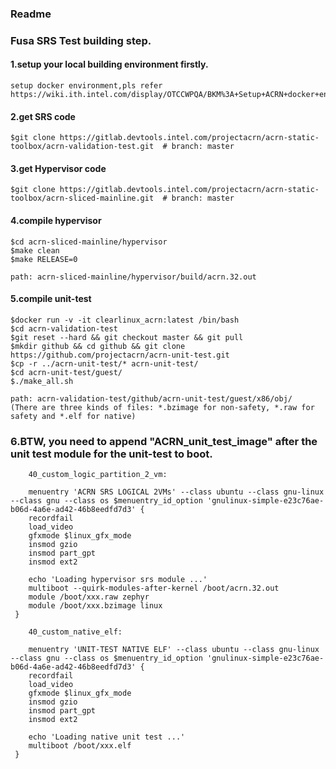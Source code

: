 ### Readme

### Fusa SRS Test building step.

#### 1.setup your local building environment firstly. 

    setup docker environment,pls refer https://wiki.ith.intel.com/display/OTCCWPQA/BKM%3A+Setup+ACRN+docker+environment

#### 2.get SRS code 

    $git clone https://gitlab.devtools.intel.com/projectacrn/acrn-static-toolbox/acrn-validation-test.git  # branch: master

#### 3.get Hypervisor code

    $git clone https://gitlab.devtools.intel.com/projectacrn/acrn-static-toolbox/acrn-sliced-mainline.git  # branch: master

#### 4.compile hypervisor

    $cd acrn-sliced-mainline/hypervisor
    $make clean
    $make RELEASE=0

    path: acrn-sliced-mainline/hypervisor/build/acrn.32.out

#### 5.compile unit-test

    $docker run -v -it clearlinux_acrn:latest /bin/bash
    $cd acrn-validation-test
    $git reset --hard && git checkout master && git pull
    $mkdir github && cd github && git clone https://github.com/projectacrn/acrn-unit-test.git
    $cp -r ../acrn-unit-test/* acrn-unit-test/
    $cd acrn-unit-test/guest/
    $./make_all.sh

    path: acrn-validation-test/github/acrn-unit-test/guest/x86/obj/
    (There are three kinds of files: *.bzimage for non-safety, *.raw for safety and *.elf for native)

### 6.BTW, you need to append "ACRN_unit_test_image" after the unit test module for the unit-test to boot.
```
    40_custom_logic_partition_2_vm:

    menuentry 'ACRN SRS LOGICAL 2VMs' --class ubuntu --class gnu-linux --class gnu --class os $menuentry_id_option 'gnulinux-simple-e23c76ae-b06d-4a6e-ad42-46b8eedfd7d3' {
    recordfail
    load_video
    gfxmode $linux_gfx_mode
    insmod gzio
    insmod part_gpt
    insmod ext2

    echo 'Loading hypervisor srs module ...'
    multiboot --quirk-modules-after-kernel /boot/acrn.32.out
    module /boot/xxx.raw zephyr
    module /boot/xxx.bzimage linux
 }

    40_custom_native_elf:

    menuentry 'UNIT-TEST NATIVE ELF' --class ubuntu --class gnu-linux --class gnu --class os $menuentry_id_option 'gnulinux-simple-e23c76ae-b06d-4a6e-ad42-46b8eedfd7d3' {
    recordfail
    load_video
    gfxmode $linux_gfx_mode
    insmod gzio
    insmod part_gpt
    insmod ext2

    echo 'Loading native unit test ...'
    multiboot /boot/xxx.elf
 }
 ```
